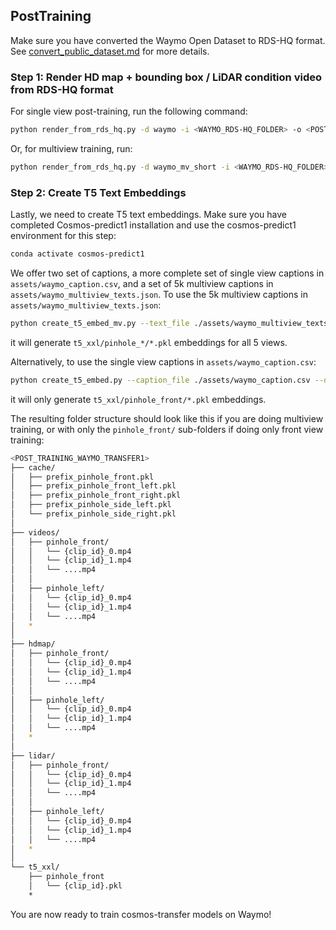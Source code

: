 ## PostTraining

Make sure you have converted the Waymo Open Dataset to RDS-HQ format. See [convert_public_dataset.md](./convert_public_dataset.md) for more details.

### Step 1: Render HD map + bounding box / LiDAR condition video from RDS-HQ format
For single view post-training, run the following command:
```bash
python render_from_rds_hq.py -d waymo -i <WAYMO_RDS-HQ_FOLDER> -o <POST_TRAINING_WAYMO_TRANSFER1> -c pinhole -p True 
```
Or, for multiview training, run:
```bash
python render_from_rds_hq.py -d waymo_mv_short -i <WAYMO_RDS-HQ_FOLDER> -o <POST_TRAINING_WAYMO_TRANSFER1> -c pinhole -p True 
```

### Step 2: Create T5 Text Embeddings
Lastly, we need to create T5 text embeddings. 
Make sure you have completed Cosmos-predict1 installation and use the cosmos-predict1 environment for this step:
```bash
conda activate cosmos-predict1
```
We offer two set of captions, a more complete set of single view captions in `assets/waymo_caption.csv`, and a set of 5k multiview captions in `assets/waymo_multiview_texts.json`.
To use the 5k multiview captions in `assets/waymo_multiview_texts.json`:
```bash
python create_t5_embed_mv.py --text_file ./assets/waymo_multiview_texts.json --data_root <POST_TRAINING_WAYMO_TRANSFER1> # json stores multi-view caption
```
it will generate `t5_xxl/pinhole_*/*.pkl` embeddings for all 5 views.

Alternatively, to use the single view captions in `assets/waymo_caption.csv`:
```bash
python create_t5_embed.py --caption_file ./assets/waymo_caption.csv --data_root <POST_TRAINING_WAYMO_TRANSFER1> # csv stores single-view caption
```
it will only generate `t5_xxl/pinhole_front/*.pkl` embeddings.

The resulting folder structure should look like this if you are doing multiview training, or with only the `pinhole_front/` sub-folders if doing only front view training:
```bash
<POST_TRAINING_WAYMO_TRANSFER1>
├── cache/
│   ├── prefix_pinhole_front.pkl
│   ├── prefix_pinhole_front_left.pkl
│   ├── prefix_pinhole_front_right.pkl
│   ├── prefix_pinhole_side_left.pkl
│   └── prefix_pinhole_side_right.pkl
│
├── videos/
│   ├── pinhole_front/
│   │   └── {clip_id}_0.mp4
│   │   └── {clip_id}_1.mp4
│   │   └── ....mp4
│   │
│   ├── pinhole_left/
│   │   └── {clip_id}_0.mp4
│   │   └── {clip_id}_1.mp4
│   │   └── ....mp4
│   *
│
├── hdmap/
│   ├── pinhole_front/
│   │   └── {clip_id}_0.mp4
│   │   └── {clip_id}_1.mp4
│   │   └── ....mp4
│   │
│   ├── pinhole_left/
│   │   └── {clip_id}_0.mp4
│   │   └── {clip_id}_1.mp4
│   │   └── ....mp4
│   *
│   
├── lidar/
│   ├── pinhole_front/
│   │   └── {clip_id}_0.mp4
│   │   └── {clip_id}_1.mp4
│   │   └── ....mp4
│   │
│   ├── pinhole_left/
│   │   └── {clip_id}_0.mp4
│   │   └── {clip_id}_1.mp4
│   │   └── ....mp4
│   *
│
└── t5_xxl/
    ├── pinhole_front
    │   └── {clip_id}.pkl
    *
```
You are now ready to train cosmos-transfer models on Waymo!